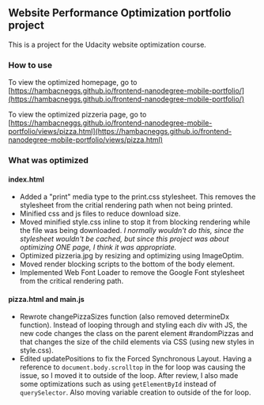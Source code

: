 ## Website Performance Optimization portfolio project

This is a project for the Udacity website optimization course.

### How to use
To view the optimized homepage, go to [https://hambacneggs.github.io/frontend-nanodegree-mobile-portfolio/](https://hambacneggs.github.io/frontend-nanodegree-mobile-portfolio/)

To view the optimized pizzeria page, go to [https://hambacneggs.github.io/frontend-nanodegree-mobile-portfolio/views/pizza.html](https://hambacneggs.github.io/frontend-nanodegree-mobile-portfolio/views/pizza.html)

### What was optimized

#### index.html
- Added a "print" media type to the print.css stylesheet. This removes the stylesheet from the critial rendering path when not being printed.
- Minified css and js files to reduce download size.
- Moved minified style.css inline to stop it from blocking rendering while the file was being downloaded. _I normally wouldn't do this, since the stylesheet wouldn't be cached, but since this project was about optimizing ONE page, I think it was appropriate._
- Optimized pizzeria.jpg by resizing and optimizing using ImageOptim.
- Moved render blocking scripts to the bottom of the body element.
- Implemented Web Font Loader to remove the Google Font stylesheet from the critical rendering path.

#### pizza.html and main.js
- Rewrote changePizzaSizes function (also removed determineDx function). Instead of looping through and styling each div with JS, the new code changes the class on the parent element #randomPizzas and that changes the size of the child elements via CSS (using new styles in style.css).
- Edited updatePositions to fix the Forced Synchronous Layout. Having a reference to `document.body.scrolltop` in the for loop was causing the issue, so I moved it to outside of the loop. After review, I also made some optimizations such as using `getElementById` instead of `querySelector`. Also moving variable creation to outside of the for loop.

